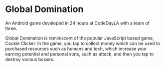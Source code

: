 Global Domination
================

An Android game developed in 24 hours at CodeDayLA with a team of three.

Global Domination is reminiscent of the popular JavaScript based game, Cookie Clicker. In the game, you tap to collect money which can be used to purchased resources such as humans and tech, which increase your earning potential and personal stats, such as attack, and then you tap to destroy various bosses.
